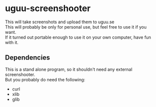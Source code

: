 # uguu-screenshooter
This will take screenshots and upload them to uguu.se <br>
This will probably be only for personal use, but feel free to use it if you want. <br>
If it turned out portable enough to use it on your own computer, have fun with it. <br>

## Dependencies
This is a stand alone program, so it shouldn't need any external screenshooter. <br>
But you probably do need the following: <br>
* curl
* xlib
* glib
<br>
